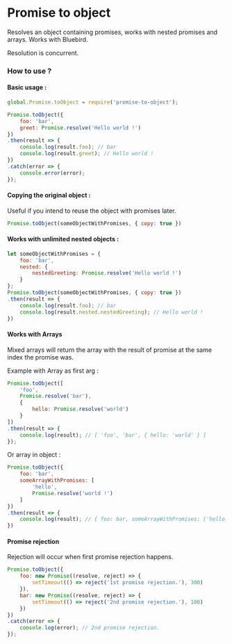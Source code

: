 # Promise to object
Resolves an object containing promises, works with nested promises and arrays.
Works with Bluebird.

Resolution is concurrent.

### How to use ?


#### Basic usage :

```javascript
global.Promise.toObject = require('promise-to-object');

Promise.toObject({
    foo: 'bar',
    greet: Promise.resolve('Hello world !')
})
.then(result => {
    console.log(result.foo); // bar
    console.log(result.greet); // Hello world !
})
.catch(error => {
    console.error(error);
});
```

#### Copying the original object :
Useful if you intend to reuse the object with promises later.

```javascript
Promise.toObject(someObjectWithPromises, { copy: true })
```

#### Works with unlimited nested objects :

```javascript
let someObjectWithPromises = {
    foo: 'bar',
    nested: {
        nestedGreeting: Promise.resolve('Hello world !')
    }
};
Promise.toObject(someObjectWithPromises, { copy: true })
.then(result => {
    console.log(result.foo); // bar
    console.log(result.nested.nestedGreeting); // Hello world !
})
```

#### Works with Arrays
Mixed arrays will return the array with the result of promise at the same index
the promise was.

Example with Array as first arg :
```javascript
Promise.toObject([
    'foo',
    Promise.resolve('bar'),
    {
        hello: Promise.resolve('world')
    }
])
.then(result => {
    console.log(result); // [ 'foo', 'bar', { hello: 'world' } ]
});
```
Or array in object :
```javascript
Promise.toObject({
    foo: 'bar',
    someArrayWithPromises: [
        'hello',
        Promise.resolve('world !')
    ]
})
.then(result => {
    console.log(result); // { foo: bar, someArrayWithPromises: ['hello', 'world !'] }
})
```

#### Promise rejection
Rejection will occur when first promise rejection happens.

```javascript
Promise.toObject({
    foo: new Promise((resolve, reject) => {
        setTimeout(() => reject('1st promise rejection.'), 300)
    }),
    bar: new Promise((resolve, reject) => {
        setTimeout(() => reject('2nd promise rejection.'), 100)
    })
})
.catch(error => {
    console.log(error); // 2nd promise rejection.
});
```
